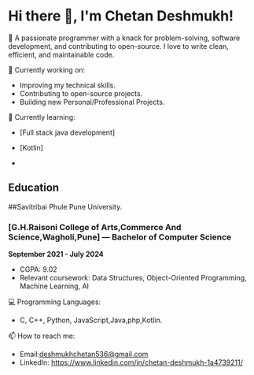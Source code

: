 # Hi there 👋, I'm Chetan Deshmukh!

🚀 A passionate programmer with a knack for problem-solving, software development, and contributing to open-source. I love to write clean, efficient, and maintainable code.

🔭 Currently working on:
- Improving my technical skills.
- Contributing to open-source projects.
- Building new Personal/Professional Projects.

🌱 Currently learning:
- [Full stack java development]
- [Kotlin]

- 
## Education
##Savitribai Phule Pune University.
### [G.H.Raisoni College of Arts,Commerce And Science,Wagholi,Pune] — Bachelor of Computer Science  
**September 2021 - July 2024**  
-  CGPA: 9.02  
- Relevant coursework: Data Structures, Object-Oriented Programming, Machine Learning, AI  




💻 Programming Languages:
- C, C++, Python, JavaScript,Java,php,Kotlin.

📫 How to reach me:
- Email:deshmukhchetan536@gmail.com
- LinkedIn: https://www.linkedin.com/in/chetan-deshmukh-1a4739211/


